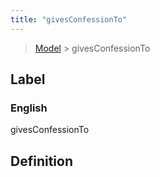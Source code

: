 ```yaml
---
title: "givesConfessionTo"
---
```


> [Model](./../) > givesConfessionTo

## Label

### English
givesConfessionTo


## Definition



    
